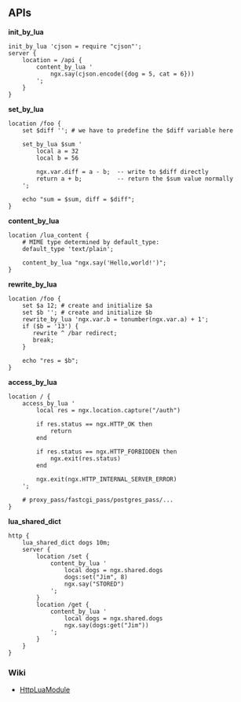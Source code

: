 ## APIs

**init_by_lua**

    init_by_lua 'cjson = require "cjson"';
    server {
        location = /api {
            content_by_lua '
                ngx.say(cjson.encode({dog = 5, cat = 6}))
            ';
        }
    }
    
**set_by_lua**

    location /foo {
        set $diff ''; # we have to predefine the $diff variable here

        set_by_lua $sum '
            local a = 32
            local b = 56

            ngx.var.diff = a - b;  -- write to $diff directly
            return a + b;          -- return the $sum value normally
        ';

        echo "sum = $sum, diff = $diff";
    }

**content_by_lua**

    location /lua_content {
        # MIME type determined by default_type:
        default_type 'text/plain';

        content_by_lua "ngx.say('Hello,world!')";
    }
    
**rewrite_by_lua**

    location /foo {
        set $a 12; # create and initialize $a
        set $b ''; # create and initialize $b
        rewrite_by_lua 'ngx.var.b = tonumber(ngx.var.a) + 1';
        if ($b = '13') {
           rewrite ^ /bar redirect;
           break;
        }
 
        echo "res = $b";
    }
    
**access_by_lua**

    location / {
        access_by_lua '
            local res = ngx.location.capture("/auth")

            if res.status == ngx.HTTP_OK then
                return
            end

            if res.status == ngx.HTTP_FORBIDDEN then
                ngx.exit(res.status)
            end

            ngx.exit(ngx.HTTP_INTERNAL_SERVER_ERROR)
        ';

        # proxy_pass/fastcgi_pass/postgres_pass/...
    }

**lua_shared_dict**

    http {
        lua_shared_dict dogs 10m;
        server {
            location /set {
                content_by_lua '
                    local dogs = ngx.shared.dogs
                    dogs:set("Jim", 8)
                    ngx.say("STORED")
                ';
            }
            location /get {
                content_by_lua '
                    local dogs = ngx.shared.dogs
                    ngx.say(dogs:get("Jim"))
                ';
            }
        }
    }    
    

### Wiki

* [HttpLuaModule](http://wiki.nginx.org/HttpLuaModule)
